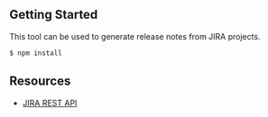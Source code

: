 ## Getting Started

This tool can be used to generate release notes from JIRA projects.

```bash
$ npm install
```
## Resources

- [JIRA REST API]()
